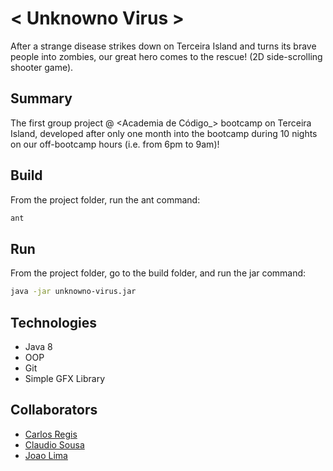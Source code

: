 # < Unknowno Virus >
After a strange disease strikes down on Terceira Island and turns its brave people into zombies, our great hero comes to the rescue! (2D side-scrolling shooter game).

## Summary
The first group project @ <Academia de Código_> bootcamp on Terceira Island, developed after only one month into the bootcamp during 10 nights on our off-bootcamp hours (i.e. from 6pm to 9am)!

## Build
  From the project folder, run the ant command:
  ```bash
  ant
  ```
  
## Run
  From the project folder, go to the build folder, and run the jar command:
  ```bash
  java -jar unknowno-virus.jar 
  ```

## Technologies
  + Java 8
  + OOP
  + Git
  + Simple GFX Library

## Collaborators
  + [Carlos Regis](https://github.com/carlos-regis)
  + [Claudio Sousa](https://github.com/claudiosousa-dev)
  + [Joao Lima](https://github.com/joaozito00)
